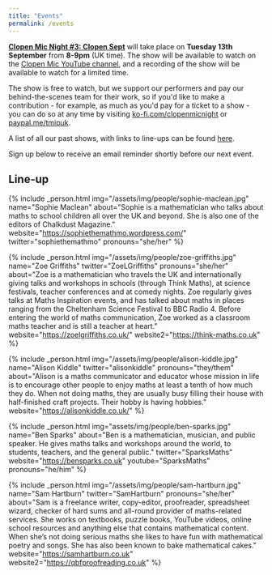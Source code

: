 ```yaml
---
title: "Events"
permalink: /events
---
```


[**Clopen Mic Night #3: Clopen Sept**](https://www.youtube.com/watch?v=YOARCPdWgog) will take place on **Tuesday 13th September** from **8-9pm** (UK time).
The show will be available to watch on the [Clopen Mic YouTube channel](https://www.youtube.com/watch?v=YOARCPdWgog), and a recording of the show will be available to watch for a limited time.

The show is free to watch, but we support our performers and pay our behind-the-scenes team 
for their work, so if you'd like to make a contribution - for example, as much as you'd pay 
for a ticket to a show - you can do so at any time by visiting 
[ko-fi.com/clopenmicnight](https://ko-fi.com/clopenmicnight) or
[paypal.me/tmipuk](https://paypal.me/tmipuk).

A list of all our past shows, with links to line-ups can be found [here](list.md).

Sign up below to receive an email reminder shortly before our next event.

## Line-up
{% include _person.html
    img="/assets/img/people/sophie-maclean.jpg"
    name="Sophie Maclean"
    about="Sophie is a mathematician who talks about maths to school children all over the UK and beyond. She is also one of the editors of Chalkdust Magazine."
    website="https://sophiethemathmo.wordpress.com/"
    twitter="sophiethemathmo"
    pronouns="she/her"
%}

{% include _person.html
    img="/assets/img/people/zoe-griffiths.jpg"
    name="Zoe Griffiths"
    twitter="ZoeLGriffiths"
    pronouns="she/her"
    about="Zoe is a mathematician who travels the UK and internationally giving talks and workshops in schools (through Think Maths), at science festivals, teacher conferences and at comedy nights. Zoe regularly gives talks at Maths Inspiration events, and has talked about maths in places ranging from the Cheltenham Science Festival to BBC Radio 4. Before entering the world of maths communication, Zoe worked as a classroom maths teacher and is still a teacher at heart."
    website="https://zoelgriffiths.co.uk/"
    website2="https://think-maths.co.uk"
%}

{% include _person.html
    img="/assets/img/people/alison-kiddle.jpg"
    name="Alison Kiddle"
    twitter="alisonkiddle"
    pronouns="they/them"
    about="Alison is a maths communicator and educator whose mission in life is to encourage other people to enjoy maths at least a tenth of how much they do. When not doing maths, they are usually busy filling their house with half-finished craft projects. Their hobby is having hobbies."
    website="https://alisonkiddle.co.uk/"
%}

{% include _person.html
    img="assets/img/people/ben-sparks.jpg"
    name="Ben Sparks"
    about="Ben is a mathematician, musician, and public speaker. He gives maths talks and workshops around the world, to students, teachers, and the general public."
    twitter="SparksMaths"
    website="https://bensparks.co.uk"
    youtube="SparksMaths"
    pronouns="he/him"
%}

{% include _person.html
    img="/assets/img/people/sam-hartburn.jpg"
    name="Sam Hartburn"
    twitter="SamHartburn"
    pronouns="she/her"
    about="Sam is a freelance writer, copy-editor, proofreader, spreadsheet wizard, checker of hard sums and all-round provider of maths-related services. She works on textbooks, puzzle books, YouTube videos, online school resources and anything else that contains mathematical content. When she’s not doing serious maths she likes to have fun with mathematical poetry and songs. She has also been known to bake mathematical cakes."
    website="https://samhartburn.co.uk"
    website2="https://qbfproofreading.co.uk"
%}

<div class="sender-form-field" data-sender-form-id="ks7i2oxmaq7jqdqvszm" style="text-align:center"></div>


